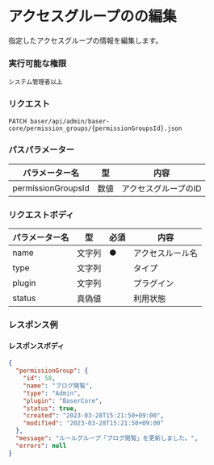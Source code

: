 # アクセスグループのの編集

指定したアクセスグループの情報を編集します。

### 実行可能な権限
```
システム管理者以上
```

### リクエスト
```
PATCH baser/api/admin/baser-core/permission_groups/{permissionGroupsId}.json
``` 

### パスパラメーター

| パラメーター名         | 型   | 内容        |
|-----------------|-----|-----------|
| permissionGroupsId | 数値  | アクセスグループのID |

### リクエストボディ

| パラメーター名 | 型    | 必須  | 内容                |
|---------|------|-----|-------------------|
| name　   | 文字列	 | ●   | アクセスルール名               |
| type　   | 文字列	  |    | タイプ               |
| plugin　   | 文字列	  |     | プラグイン               |
| status　   | 真偽値	  |     | 利用状態               |

### レスポンス例
#### レスポンスボディ
```json
{
  "permissionGroup": {
    "id": 58,
    "name": "ブログ閲覧",
    "type": "Admin",
    "plugin": "BaserCore",
    "status": true,
    "created": "2023-03-28T15:21:50+09:00",
    "modified": "2023-03-28T15:21:50+09:00"
  },
  "message": "ルールグループ「ブログ閲覧」を更新しました。",
  "errors": null
}

```
